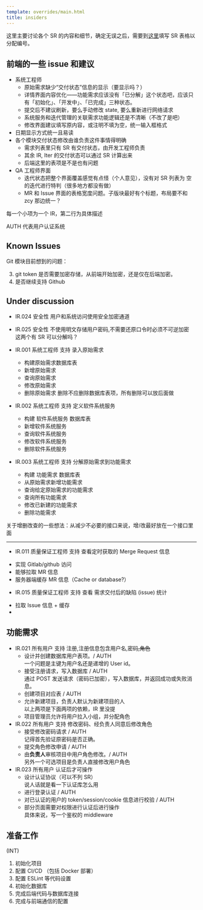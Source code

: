 ```yaml
---
template: overrides/main.html
title: insiders
---
```


这里主要讨论各个 SR 的内容和细节，确定无误之后，需要到[这里](https://gitlab.secoder.net/ScissorSeven/FrontEnd/-/wikis/%E6%95%B4%E4%BD%93%E9%9C%80%E6%B1%82%E8%BF%9B%E5%BA%A6%E8%A1%A8)填写 SR 表格以分配编号。

## 前端的一些 issue 和建议

+ 系统工程师
  - 原始需求缺少“交付状态”信息的显示（要显示吗？）
  - 详情界面内容优化——功能需求应该没有「已分解」这个状态吧，应该只有「初始化」、「开发中」、「已完成」三种状态。
  - 提交后不建议刷新，要么手动修改 state, 要么重新进行网络请求
  - 系统服务和迭代管理的关联需求功能逻辑还是不清晰（不改了是吧）
  - 修改界面建议填写原内容，或注明不填为空，统一输入框格式
+ 日期显示方式统一且易读
+ 各个模块交付状态修改由谁负责这件事情得明确
  - 需求列表里只有 SR 有交付状态，由开发工程师负责
  - 其余 IR, Iter 的交付状态可以通过 SR 计算出来
  - 后端这里的表项是不是也有问题
+ QA 工程师界面
  - 迭代状态把整个界面覆盖感觉有点怪（个人意见），没有对 SR 列表为 空 的迭代进行特判（很多地方都没有做）
  - MR 和 Issue 界面的表格宽度问题。子版块最好有个标题，布局要不和 zcy 那边统一？




每一个小项为一个 IR，第二行为具体描述

AUTH 代表用户认证系统

## Known Issues

Git 模块目前想到的问题：

3. git token 是否需要加密存储，从前端开始加密，还是仅在后端加密。
4. 是否继续支持 Github

## Under discussion

+ IR.024 安全性 用户和系统访问使用安全加密通道
+ IR.025 安全性 不使用明文存储用户密码,不需要还原口令时必须不可逆加密  
  这两个有 SR 可以分解吗？

+ IR.001 系统工程师 支持 录入原始需求
  - 构建原始需求数据库表
  - 新增原始需求
  - 查询原始需求
  - 修改原始需求
  - 删除原始需求
    删除不应删除数据库表项，所有删除可以放后面做
+ IR.002 系统工程师 支持 定义软件系统服务
  - 构建 软件系统服务 数据库表
  - 新增软件系统服务
  - 查询软件系统服务
  - 修改软件系统服务
  - 删除软件系统服务
+ IR.003 系统工程师 支持 分解原始需求到功能需求
  - 构建 功能需求 数据库表
  - 从原始需求新增功能需求
  - 查询给定原始需求的功能需求
  - 查询所有功能需求
  - 修改已新建的功能需求
  - 删除功能需求

关于增删改查的一些想法：从减少不必要的接口来说，增/改最好放在一个接口里面


---

+ IR.011 质量保证工程师 支持 查看定时获取的 Merge Request 信息
 - 实现 Gitlab/github 访问
 - 能够拉取 MR 信息
 - 服务器端缓存 MR 信息（Cache or database?）
+ IR.015 质量保证工程师 支持 查看 需求交付后的缺陷 (issue) 统计
 - 拉取 Issue 信息 + 缓存
 - 


## 功能需求

+ IR.021 所有用户 支持 注册,注册信息包含用户名,密码~~,⻆色~~
  - 设计并创建数据库用户表项。/ AUTH  
    一个问题是主键为用户名还是递增的 User id。
  - 接受注册请求，写入数据库 / AUTH  
    通过 POST 发送请求（密码已加密），写入数据库，并返回成功或失败消息。
  - 创建项目对应表 / AUTH  
  - 允许新建项目，负责人默认为新建项目的人  
    以上两项是下面两项的依赖，IR 里没提
  - 项目管理员允许将用户拉入小组，并分配角色
+ IR.022 所有用户 支持 修改密码、经负责人同意后修改⻆色
  - 接受修改密码请求 / AUTH  
    记得首先验证原密码是否正确。
  - 提交角色修改申请 / AUTH  
  - 由**负责人**审核项目中用户角色修改。/ AUTH  
    另外一个可选项目是负责人直接修改用户角色
+ IR.023 所有用户 认证后才可操作
  - 设计认证协议（可以不列 SR）  
    说人话就是看一下认证库怎么用
  - 进行登录认证 / AUTH  
  - 对已认证的用户的 token/session/cookie 信息进行校验 / AUTH
  - 部分页面需要对权限进行认证后进行操作  
    具体来说，写一个鉴权的 middleware


## 准备工作

(INT)

1. 初始化项目
2. 配置 CI/CD （包括 Docker 部署）
3. 配置 ESLint 等代码设置
4. 初始化数据库
5. 完成后端代码与数据库连接
6. 完成与前端通信的配置